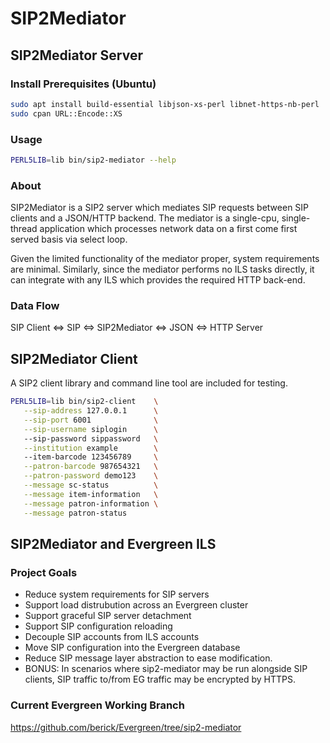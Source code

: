 # SIP2Mediator

## SIP2Mediator Server

### Install Prerequisites (Ubuntu)

```sh
sudo apt install build-essential libjson-xs-perl libnet-https-nb-perl
sudo cpan URL::Encode::XS
```

### Usage

```sh
PERL5LIB=lib bin/sip2-mediator --help
```

### About

SIP2Mediator is a SIP2 server which mediates SIP requests between
SIP clients and a JSON/HTTP backend.  The mediator is a single-cpu,
single-thread application which processes network data on a first come
first served basis via select loop.

Given the limited functionality of the mediator proper, system requirements
are minimal.  Similarly, since the mediator performs no ILS tasks directly,
it can integrate with any ILS which provides the required HTTP back-end.

### Data Flow

SIP Client <=> SIP <=> SIP2Mediator <=> JSON <=> HTTP Server

## SIP2Mediator Client

A SIP2 client library and command line tool are included for testing.

```sh
PERL5LIB=lib bin/sip2-client    \
   --sip-address 127.0.0.1      \
   --sip-port 6001              \
   --sip-username siplogin      \ 
   --sip-password sippassword   \
   --institution example        \ 
   --item-barcode 123456789     \
   --patron-barcode 987654321   \
   --patron-password demo123    \
   --message sc-status          \
   --message item-information   \
   --message patron-information \
   --message patron-status
```

## SIP2Mediator and Evergreen ILS

### Project Goals

* Reduce system requirements for SIP servers
* Support load distrubution across an Evergreen cluster
* Support graceful SIP server detachment
* Support SIP configuration reloading
* Decouple SIP accounts from ILS accounts
* Move SIP configuration into the Evergreen database
* Reduce SIP message layer abstraction to ease modification.
* BONUS: In scenarios where sip2-mediator may be run alongside SIP
  clients, SIP traffic to/from EG traffic may be encrypted by HTTPS.

### Current Evergreen Working Branch

https://github.com/berick/Evergreen/tree/sip2-mediator



